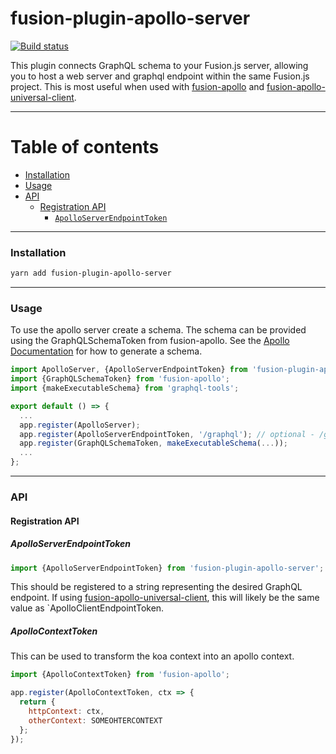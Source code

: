 # fusion-plugin-apollo-server

[![Build status](https://badge.buildkite.com/c931c046e7af2b778aaa22cc9de5255c5ba012aedc63feb595.svg?branch=master)](https://buildkite.com/uberopensource/fusion-plugin-apollo-server)

This plugin connects GraphQL schema to your Fusion.js server, allowing you to host a web server and graphql endpoint within the same Fusion.js project. This is most useful when used with [fusion-apollo](https://github.com/fusionjs/fusion-apollo) and [fusion-apollo-universal-client](https://github.com/fusionjs/fusion-apollo-universal-client).

---

# Table of contents

- [Installation](#installation)
- [Usage](#usage)
- [API](#api)
  - [Registration API](#registration-api)
    - [`ApolloServerEndpointToken`](#apolloserverendpointtoken)

---

### Installation

```sh
yarn add fusion-plugin-apollo-server
```

---

### Usage

To use the apollo server create a schema. The schema can be provided using the GraphQLSchemaToken from fusion-apollo.
See the [Apollo Documentation](https://www.apollographql.com/docs/graphql-tools/generate-schema.html) for how to generate a schema.

```js
import ApolloServer, {ApolloServerEndpointToken} from 'fusion-plugin-apollo-server';
import {GraphQLSchemaToken} from 'fusion-apollo';
import {makeExecutableSchema} from 'graphql-tools';

export default () => {
  ...
  app.register(ApolloServer);
  app.register(ApolloServerEndpointToken, '/graphql'); // optional - /graphql is the default
  app.register(GraphQLSchemaToken, makeExecutableSchema(...));
  ...
};
```

---

### API

#### Registration API

##### ApolloServerEndpointToken

```js
import {ApolloServerEndpointToken} from 'fusion-plugin-apollo-server';
```

This should be registered to a string representing the desired GraphQL endpoint. If using [fusion-apollo-universal-client](https://github.com/fusionjs/fusion-apollo-universal-client), this will likely be the same value as `ApolloClientEndpointToken.

##### ApolloContextToken

This can be used to transform the koa context into an apollo context.

```js
import {ApolloContextToken} from 'fusion-apollo';

app.register(ApolloContextToken, ctx => {
  return {
    httpContext: ctx,
    otherContext: SOMEOHTERCONTEXT
  };
});
```
